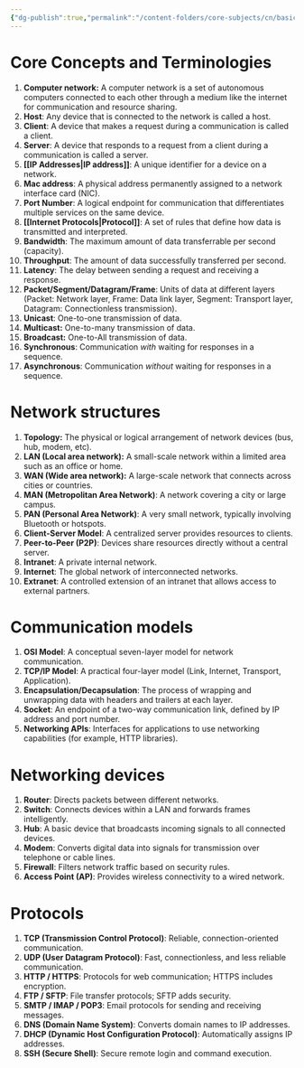 ```yaml
---
{"dg-publish":true,"permalink":"/content-folders/core-subjects/cn/basics/","title":"Computer Networks - Basics","tags":["computerNetworks","coreSubjects"],"dgShowToc":true}
---
```


# Core Concepts and Terminologies

1. **Computer network:** A computer network is a set of autonomous computers connected to each other through a medium like the internet for communication and resource sharing.
2. **Host**: Any device that is connected to the network is called a host.
3. **Client**: A device that makes a request during a communication is called a client.
4. **Server**: A device that responds to a request from a client during a communication is called a server.
5. **[[IP Addresses\|IP address]]**: A unique identifier for a device on a network.
6. **Mac address**: A physical address permanently assigned to a network interface card (NIC).
7. **Port Number**: A logical endpoint for communication that differentiates multiple services on the same device.
8. **[[Internet Protocols\|Protocol]]**: A set of rules that define how data is transmitted and interpreted.
9. **Bandwidth**: The maximum amount of data transferrable per second (capacity).
10. **Throughput**: The amount of data successfully transferred per second.
11. **Latency**: The delay between sending a request and receiving a response.
12. **Packet/Segment/Datagram/Frame**: Units of data at different layers (Packet: Network layer, Frame: Data link layer, Segment: Transport layer, Datagram: Connectionless transmission).
13. **Unicast**: One-to-one transmission of data.
14. **Multicast:** One-to-many transmission of data.
15. **Broadcast:** One-to-All transmission of data.
16. **Synchronous**: Communication *with* waiting for responses in a sequence.
17. **Asynchronous**: Communication *without* waiting for responses in a sequence.


# Network structures

1. **Topology:** The physical or logical arrangement of network devices (bus, hub, modem, etc).
2. **LAN (Local area network):** A small-scale network within a limited area such as an office or home.
3. **WAN (Wide area network):** A large-scale network that connects across cities or countries.
4. **MAN (Metropolitan Area Network)**: A network covering a city or large campus.
5. **PAN (Personal Area Network)**: A very small network, typically involving Bluetooth or hotspots.
6. **Client-Server Model**: A centralized server provides resources to clients.
7. **Peer-to-Peer (P2P)**: Devices share resources directly without a central server.
8. **Intranet**: A private internal network.
9. **Internet**: The global network of interconnected networks.
10. **Extranet**: A controlled extension of an intranet that allows access to external partners.


# Communication models

1. **OSI Model**: A conceptual seven-layer model for network communication.
2. **TCP/IP Model**: A practical four-layer model (Link, Internet, Transport, Application).
3. **Encapsulation/Decapsulation**: The process of wrapping and unwrapping data with headers and trailers at each layer.
4. **Socket**: An endpoint of a two-way communication link, defined by IP address and port number.
5. **Networking APIs**: Interfaces for applications to use networking capabilities (for example, HTTP libraries).

# Networking devices

1. **Router**: Directs packets between different networks.
2. **Switch**: Connects devices within a LAN and forwards frames intelligently.
3. **Hub**: A basic device that broadcasts incoming signals to all connected devices.
4. **Modem**: Converts digital data into signals for transmission over telephone or cable lines.
5. **Firewall**: Filters network traffic based on security rules.
6. **Access Point (AP)**: Provides wireless connectivity to a wired network.

# Protocols

1. **TCP (Transmission Control Protocol)**: Reliable, connection-oriented communication.
2. **UDP (User Datagram Protocol)**: Fast, connectionless, and less reliable communication.
3. **HTTP / HTTPS**: Protocols for web communication; HTTPS includes encryption.
4. **FTP / SFTP**: File transfer protocols; SFTP adds security.
5. **SMTP / IMAP / POP3**: Email protocols for sending and receiving messages.
6. **DNS (Domain Name System)**: Converts domain names to IP addresses.
7. **DHCP (Dynamic Host Configuration Protocol)**: Automatically assigns IP addresses.
8. **SSH (Secure Shell)**: Secure remote login and command execution.